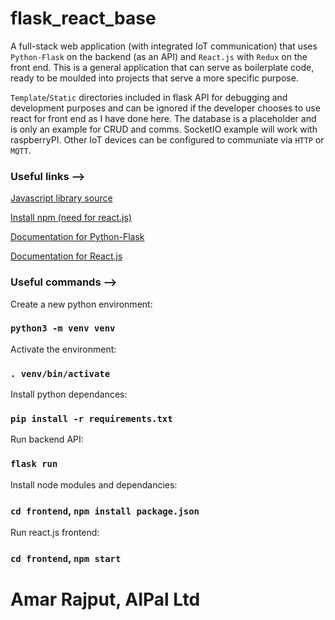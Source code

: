 # flask_react_base


A full-stack web application (with integrated IoT communication) that uses `Python-Flask` on the backend (as an API) and `React.js` with `Redux` on the front end. This is a general application that can serve as boilerplate code, ready to be moulded into projects that serve a more specific purpose. 

`Template`/`Static` directories included in flask API for debugging and development purposes and can be ignored if the developer chooses to use react for front end as I have done here. The database is a placeholder and is only an example for CRUD and comms. SocketIO example will work with raspberryPI. Other IoT devices can be configured to communiate via `HTTP` or `MQTT`.



### Useful links -->

[Javascript library source](https://cdnjs.com/)

[Install npm (need for react.js)](https://docs.npmjs.com/downloading-and-installing-node-js-and-npm)

[Documentation for Python-Flask](https://flask.palletsprojects.com/en/2.0.x/)

[Documentation for React.js](https://reactjs.org/)



### Useful commands -->


Create a new python environment: 
### `python3 -m venv venv`

Activate the environment: 
### `. venv/bin/activate`

Install python dependances: 
### `pip install -r requirements.txt`

Run backend API: 
### `flask run`

Install node modules and dependancies: 
### `cd frontend`, `npm install package.json`

Run react.js frontend: 
### `cd frontend`, `npm start`


# Amar Rajput, AIPal Ltd